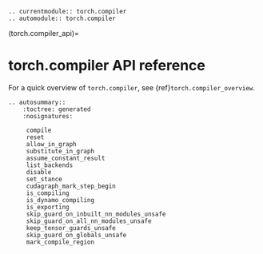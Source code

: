 ```{eval-rst}
.. currentmodule:: torch.compiler
.. automodule:: torch.compiler
```

(torch.compiler_api)=
# torch.compiler API reference

For a quick overview of `torch.compiler`, see {ref}`torch.compiler_overview`.

```{eval-rst}
.. autosummary::
    :toctree: generated
    :nosignatures:

     compile
     reset
     allow_in_graph
     substitute_in_graph
     assume_constant_result
     list_backends
     disable
     set_stance
     cudagraph_mark_step_begin
     is_compiling
     is_dynamo_compiling
     is_exporting
     skip_guard_on_inbuilt_nn_modules_unsafe
     skip_guard_on_all_nn_modules_unsafe
     keep_tensor_guards_unsafe
     skip_guard_on_globals_unsafe
     mark_compile_region
```
